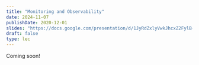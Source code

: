 ```yaml
---
title: "Monitoring and Observability"
date: 2024-11-07
publishDate: 2020-12-01
slides: "https://docs.google.com/presentation/d/1JyRdZxlyVwkJhcxZ2FylB-zDz4RHSGEgNS9KMG8h3Sc/edit?usp=sharing"
draft: false
type: lec
---
```


Coming soon!
